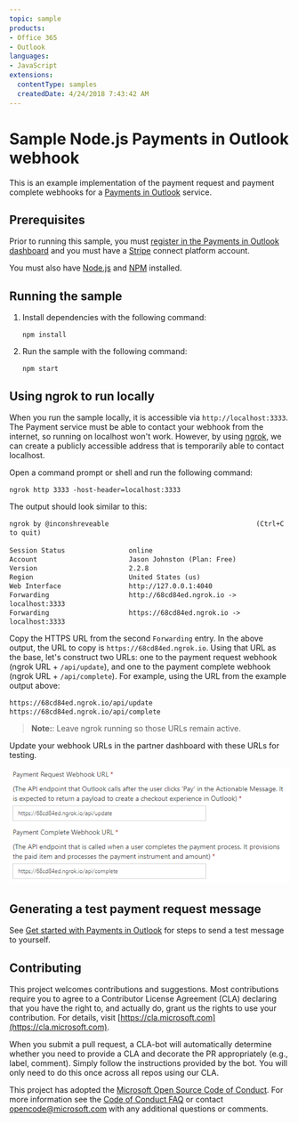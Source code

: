 ```yaml
---
topic: sample
products:
- Office 365
- Outlook
languages:
- JavaScript
extensions:
  contentType: samples
  createdDate: 4/24/2018 7:43:42 AM
---
```

# Sample Node.js Payments in Outlook webhook

This is an example implementation of the payment request and payment complete webhooks for a [Payments in Outlook](https://docs.microsoft.com/outlook/payments/) service.

## Prerequisites

Prior to running this sample, you must [register in the Payments in Outlook dashboard](https://docs.microsoft.com/outlook/payments/partner-dashboard) and you must have a [Stripe](https://stripe.com/connect) connect platform account.

You must also have [Node.js](https://nodejs.org) and [NPM](https://www.npmjs.com/) installed.

## Running the sample

1. Install dependencies with the following command:

    ```Shell
    npm install
    ```

1. Run the sample with the following command:

    ```Shell
    npm start
    ```

## Using ngrok to run locally

When you run the sample locally, it is accessible via `http://localhost:3333`. The Payment service must be able to contact your webhook from the internet, so running on localhost won't work. However, by using [ngrok](https://ngrok.com/), we can create a publicly accessible address that is temporarily able to contact localhost.

Open a command prompt or shell and run the following command:

```Shell
ngrok http 3333 -host-header=localhost:3333
```

The output should look similar to this:

```Shell
ngrok by @inconshreveable                                     (Ctrl+C to quit)

Session Status                online
Account                       Jason Johnston (Plan: Free)
Version                       2.2.8
Region                        United States (us)
Web Interface                 http://127.0.0.1:4040
Forwarding                    http://68cd84ed.ngrok.io -> localhost:3333
Forwarding                    https://68cd84ed.ngrok.io -> localhost:3333
```

Copy the HTTPS URL from the second `Forwarding` entry. In the above output, the URL to copy is `https://68cd84ed.ngrok.io`. Using that URL as the base, let's construct two URLs: one to the payment request webhook (ngrok URL + `/api/update`), and one to the payment complete webhook (ngrok URL + `/api/complete`). For example, using the URL from the example output above:

```http
https://68cd84ed.ngrok.io/api/update
https://68cd84ed.ngrok.io/api/complete
```

> **Note:**: Leave ngrok running so those URLs remain active.

Update your webhook URLs in the partner dashboard with these URLs for testing.

![A screenshot of the webhook URLs in the Payments in Outlook dashboard](readme-images/dashboard-webhooks.PNG)

## Generating a test payment request message

See [Get started with Payments in Outlook](https://docs.microsoft.com/outlook/payments/get-started#send-the-test-payment-request) for steps to send a test message to yourself.

## Contributing

This project welcomes contributions and suggestions.  Most contributions require you to agree to a
Contributor License Agreement (CLA) declaring that you have the right to, and actually do, grant us
the rights to use your contribution. For details, visit [https://cla.microsoft.com](https://cla.microsoft.com).

When you submit a pull request, a CLA-bot will automatically determine whether you need to provide
a CLA and decorate the PR appropriately (e.g., label, comment). Simply follow the instructions
provided by the bot. You will only need to do this once across all repos using our CLA.

This project has adopted the [Microsoft Open Source Code of Conduct](https://opensource.microsoft.com/codeofconduct/).
For more information see the [Code of Conduct FAQ](https://opensource.microsoft.com/codeofconduct/faq/) or
contact [opencode@microsoft.com](mailto:opencode@microsoft.com) with any additional questions or comments.
